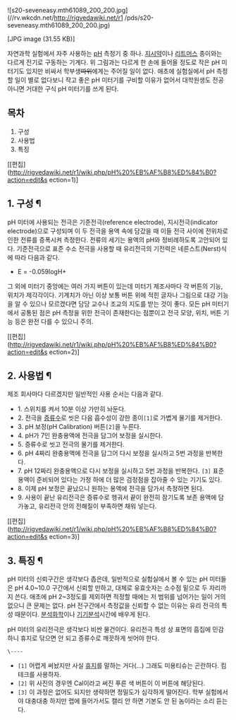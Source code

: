 ![s20-seveneasy.mth61089_200_200.jpg](//rv.wkcdn.net/http://rigvedawiki.net/r1
/pds/s20-seveneasy.mth61089_200_200.jpg)

[JPG image (31.55 KB)]

자연과학 실험에서 자주 사용하는 [pH](pH.md) 측정기 중 하나.
[지시약](%EC%A7%80%EC%8B%9C%EC%95%BD.md)이나
[리트머스](%EB%A6%AC%ED%8A%B8%EB%A8%B8%EC%8A%A4.md) 종이와는 다르게 전기로 구동하는 기계다. 위
그림과는 다르게 한 손에 들어올 정도로 작은 pH 미터기도 있지만 비싸서 학부생<del>따위</del>에게는 주어질 일이 없다. 애초에
실험실에서 pH 측정할 일이 별로 없다보니 작고 좋은 pH 미터기를 구비할 이유가 없어서 대학원생도 전공 아니면 거대한 구식 pH 미터기를
쓰게 된다.

## 목차

    

1. 구성 
2. 사용법 
3. 특징 

[[편집](http://rigvedawiki.net/r1/wiki.php/pH%20%EB%AF%B8%ED%84%B0?action=edit&s
ection=1)]

## 1. 구성 ¶

pH 미터에 사용되는 전극은 기준전극(reference electrode), 지시전극(indicator electrode)으로 구성되며 이
두 전극을 용액 속에 담갔을 때 이들 전극 사이에 전위차로 인한 전류를 증폭시켜 측정한다. 전류의 세기는 용액의 pH와 정비례하도록 고안되어
있다. 기준전극으로 표준 수소 전극을 사용할 때 유리전극의 기전력은 네른스트(Nerst)식에 따라 다음과 같다.

  

  * E = -0.059logH+  

그 외에 미터기 중앙에는 여러 가지 버튼이 있는데 미터기 제조사마다 각 버튼의 기능, 위치가 제각각이다. 기계치가 아닌 이상 보통 버튼 위에
적힌 글자나 그림으로 대강 기능을 알 수 있으나 모르겠다면 담당 교수나 조교의 지도를 받는 것이 좋다. 모든 pH 미터기에서 공통된 점은
pH 측정을 위한 전극이 존재한다는 점뿐이고 전극 모양, 위치, 버튼 기능 등은 완전 다를 수 있으니 주의.

  

[[편집](http://rigvedawiki.net/r1/wiki.php/pH%20%EB%AF%B8%ED%84%B0?action=edit&s
ection=2)]

## 2. 사용법 ¶

제조 회사마다 다르겠지만 일반적인 사용 순서는 다음과 같다.

  

  * 1\. 스위치를 켜서 10분 이상 가만히 놔둔다.
  * 2\. 전극을 [증류수](%EC%A6%9D%EB%A5%98%EC%88%98.md)로 씻은 다음 흡수성이 강한 종이`[1]`로 가볍게 물기를 제거한다.
  * 3\. pH 보정(pH Calibration) 버튼`[2]`을 누른다.
  * 4\. pH가 7인 완충용액에 전극을 담그어 보정을 실시한다.
  * 5\. 증류수로 씻고 전극의 물기를 제거한다.
  * 6\. pH 4짜리 완충용액에 전극을 담그어 다시 보정을 실시하고 5번 과정을 반복한다.
  * 7\. pH 12짜리 완충용액으로 다시 보정을 실시하고 5번 과정을 반복한다. `[3]` 표준 용액이 준비되어 있다는 가정 하에 더 많은 검정점을 잡아줄 수 있는 기기도 있다.
  * 8\. 이제 pH 보정은 끝났으니 원하는 용액에 전극을 담가서 측정하면 된다.
  * 9\. 사용이 끝난 유리전극은 증류수로 헹궈서 끝이 완전히 잠기도록 보존 용액에 담가놓고, 유리전극 안의 전해질이 부족하면 채워 넣는다.  

[[편집](http://rigvedawiki.net/r1/wiki.php/pH%20%EB%AF%B8%ED%84%B0?action=edit&s
ection=3)]

## 3. 특징 ¶

pH 미터의 신뢰구간은 생각보다 좁은데, 일반적으로 실험실에서 볼 수 있는 pH 미터들은 pH 4.0~10.0 구간에서 신뢰할 만하고,
대체로 유효숫자는 소수점 밑으로 두 자리까지 쓴다. 애초에 pH 2~3정도를 제외하면 적정할 때에는 저 범위를 넘어가는 일이 거의 없으니 큰
문제는 없다. pH 전구간에서 측정값을 신뢰할 수 없는 이유는 유리 전극의 특성 때문이다.
[분석화학](%EB%B6%84%EC%84%9D%ED%99%94%ED%95%99.md)이나
[기기분석](%EA%B8%B0%EA%B8%B0%EB%B6%84%EC%84%9D.md)시간에 배우게 된다.

  

pH 미터의 유리전극은 생각보다 비싼 물건이다. 유리전극 특성 상 표면의 흠집에 민감하니 휴지로 닦으면 안 되고 증류수로 깨끗하게 씻어야
한다.

`\----`

  * `[1]` 어렵게 써놨지만 사실 [휴지](%ED%9C%B4%EC%A7%80.md)를 말하는 거다(...) 그래도 미용티슈는 곤란하다. 킴테크를 사용하자.
  * `[2]` 위 사진의 경우엔 Cal이라고 써진 푸른 색 버튼이 이 버튼에 해당된다.
  * `[3]` 이 과정은 없어도 되지만 생략하면 정밀도가 심각하게 떨어진다. 학부 실험에서야 대충대충 하지만 랩에 들어가서도 캘리 안 하면 기본도 안 된 놈이라는 소리 듣는다.

